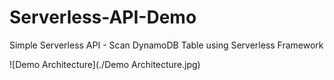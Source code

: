 # Serverless-API-Demo
Simple Serverless API - Scan DynamoDB Table using Serverless Framework 

![Demo Architecture](./Demo Architecture.jpg)
